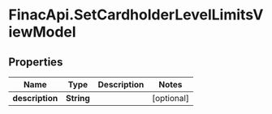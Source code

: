 # FinacApi.SetCardholderLevelLimitsViewModel

## Properties
Name | Type | Description | Notes
------------ | ------------- | ------------- | -------------
**description** | **String** |  | [optional] 
